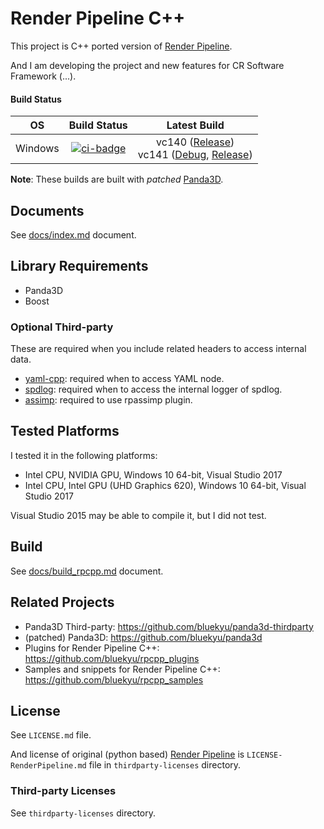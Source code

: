 # Render Pipeline C++

This project is C++ ported version of [Render Pipeline](https://github.com/tobspr/RenderPipeline).

And I am developing the project and new features for CR Software Framework (...).

#### Build Status
| OS       | Build Status           | Latest Build                                                                                |
| :------: | :--------------------: | :-----------------------------------------------------------------------------------------: |
| Windows  | [![ci-badge]][ci-link] | vc140 ([Release][vc140-release])<br/>vc141 ([Debug][vc141-debug], [Release][vc141-release]) |

[ci-badge]: https://ci.appveyor.com/api/projects/status/uo5j9rd751aux6l1/branch/master?svg=true "AppVeyor build status"
[ci-link]: https://ci.appveyor.com/project/bluekyu/render-pipeline-cpp/branch/master "AppVeyor build link"
[vc140-release]: https://ci.appveyor.com/api/projects/bluekyu/render-pipeline-cpp/artifacts/render_pipeline_cpp.7z?branch=master&job=Image%3A+Visual+Studio+2015%3B+Configuration%3A+Release "Download latest vc140 build (Release)"
[vc141-debug]: https://ci.appveyor.com/api/projects/bluekyu/render-pipeline-cpp/artifacts/render_pipeline_cpp.7z?branch=master&job=Image%3A+Visual+Studio+2017%3B+Configuration%3A+Debug "Download latest vc141 build (Debug)"
[vc141-release]: https://ci.appveyor.com/api/projects/bluekyu/render-pipeline-cpp/artifacts/render_pipeline_cpp.7z?branch=master&job=Image%3A+Visual+Studio+2017%3B+Configuration%3A+Release "Download latest vc141 build (Release)"

**Note**: These builds are built with *patched* [Panda3D](https://github.com/bluekyu/panda3d).



## Documents
See [docs/index.md](docs/index.md) document.



## Library Requirements
- Panda3D
- Boost

### Optional Third-party
These are required when you include related headers to access internal data.

- [yaml-cpp](https://github.com/jbeder/yaml-cpp): required when to access YAML node.
- [spdlog](https://github.com/gabime/spdlog): required when to access the internal logger of spdlog.
- [assimp](https://github.com/assimp/assimp): required to use rpassimp plugin.



## Tested Platforms
I tested it in the following platforms:
- Intel CPU, NVIDIA GPU, Windows 10 64-bit, Visual Studio 2017
- Intel CPU, Intel GPU (UHD Graphics 620), Windows 10 64-bit, Visual Studio 2017

Visual Studio 2015 may be able to compile it, but I did not test.


## Build
See [docs/build_rpcpp.md](docs/build_rpcpp.md) document.



## Related Projects
- Panda3D Third-party: https://github.com/bluekyu/panda3d-thirdparty
- (patched) Panda3D: https://github.com/bluekyu/panda3d
- Plugins for Render Pipeline C++: https://github.com/bluekyu/rpcpp_plugins
- Samples and snippets for Render Pipeline C++: https://github.com/bluekyu/rpcpp_samples



## License
See `LICENSE.md` file.

And license of original (python based) [Render Pipeline](https://github.com/tobspr/RenderPipeline)
is `LICENSE-RenderPipeline.md` file in `thirdparty-licenses` directory.

### Third-party Licenses
See `thirdparty-licenses` directory.
